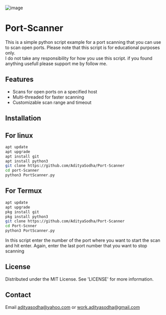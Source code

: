 ![image](https://github.com/user-attachments/assets/2fe6449a-1425-4b70-b9d1-cecdaea85435)
# Port-Scanner
This is a simple python script example for a port scanning that you can use to scan open ports.
Please note that this script is for educational purposes only.  
I do not take any responsibility for how you use this script.
if you found anything usefull please support me by follow me.
## Features
* Scans for open ports on a specified host
* Multi-threaded for faster scanning
* Customizable scan range and timeout
## Installation
## For linux
```bash
apt update
apt upgrade
apt install git
apt install python3
git clone https://github.com/AdityaSodha/Port-Scanner
cd port-Scanner
python3 PortScanner.py
```
## For Termux
```bash
apt update
apt upgrade
pkg install git
pkg install python3
git clone https://github.com/AdityaSodha/Port-Scanner
cd Port-Scnner
python3 PortScanner.py
```
 In this script enter the number of the port where you want to start the scan and hit enter. Again, enter the last port number that you want to stop scanning
 ## License
 Distributed under the MIT License. See 'LICENSE' for more information.
 ## Contact
 Email adityasodha@yahoo.com or work.adityasodha@gmail.com
